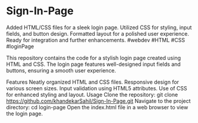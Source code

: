 # Sign-In-Page
Added HTML/CSS files for a sleek login page. Utilized CSS for styling, input fields, and button design. 
Formatted layout for a polished user experience. Ready for integration and further enhancements. #webdev #HTML #CSS #loginPage

This repository contains the code for a stylish login page created using HTML and CSS. The login page features well-designed input fields and buttons, ensuring a smooth user experience.

Features
Neatly organized HTML and CSS files.
Responsive design for various screen sizes.
Input validation using HTML5 attributes.
Use of CSS for enhanced styling and layout.
Usage
Clone the repository: git clone https://github.com/khandekarSahil/Sign-In-Page.git
Navigate to the project directory: cd login-page
Open the index.html file in a web browser to view the login page.
